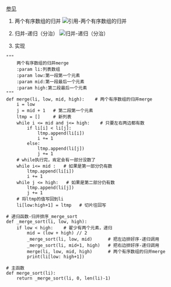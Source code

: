 

[参见](https://www.cnblogs.com/xiugeng/p/9672639.html#_label1_2)

1. 两个有序数组的归并
![引用-两个有序数组的归并](https://upload-images.jianshu.io/upload_images/7789414-4b8f4cb3cb5f0a9f.png)

2. 归并-递归（分治）
![归并-递归（分治）](https://img-1300025586.cos.ap-shanghai.myqcloud.com/%E5%BD%92%E5%B9%B6-%E9%80%92%E5%BD%92%EF%BC%88%E5%88%86%E6%B2%BB%EF%BC%89.png)

3. 实现
```
"""
    两个有序数组的归并merge
    :param li:列表数组
    :param low:第一段第一个元素
    :param mid:第一段最后一个元素
    :param high:第二段最后一个元素
"""
def merge(li, low, mid, high):    # 两个有序数组的归并merge
    i = low
    j = mid + 1   # 第二段第一个元素
    ltmp = []     # 新列表
    while i <= mid and j<= high:    # 只要左右两边都有数
        if li[i] < li[j]:
            ltmp.append(li[i])
            i += 1
        else:
            ltmp.append(li[j])
            j += 1
    # while执行完，肯定会有一部分没数了
    while i<= mid :   # 如果是第一部分仍有数
        ltmp.append(li[i])
        i += 1
    while j <= high:   # 如果是第二部分仍有数
        ltmp.append(li[j])
        j += 1
    # 将ltmp的值写回到li
    li[low:high+1] = ltmp   # 切片往回写
 
# 递归函数-归并排序_merge_sort
def _merge_sort(li, low, high):     
    if low < high:    # 翟少有两个元素，递归
        mid = (low + high) // 2
        _merge_sort(li, low, mid)      # 把左边排好序-递归调用
        _merge_sort(li, mid+1, high)   # 把右边排好序-递归调用
        merge(li, low, mid, high)      # 两个有序数组的归并merge
        print(li[low: high+1])
 
# 主函数
def merge_sort(li):        
    return _merge_sort(li, 0, len(li)-1)
```